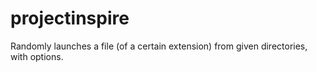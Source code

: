 projectinspire
==============

Randomly launches a file (of a certain extension) from given directories, with options.

